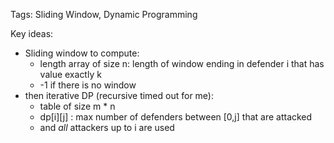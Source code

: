 Tags: Sliding Window, Dynamic Programming

Key ideas:
* Sliding window to compute:
  * length array of size n: length of window ending in defender i that has value exactly k
  * -1 if there is no window
* then iterative DP (recursive timed out for me):
  * table of size m * n
  * dp[i][j] : max number of defenders between [0,j] that are attacked
  *  and _all_ attackers up to i are used